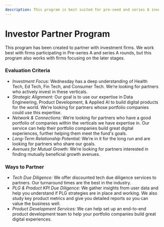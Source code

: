 ```yaml
---
description: This program is best suited for pre-seed and series A investors.
---
```


# Investor Partner Program

This program has been created to partner with investment firms. We work best with firms participating in Pre-series A and series A rounds, but this program also works with firms focusing on the later stages.

### Evaluation Criteria

* _Investment Focus:_ Wednesday has a deep understanding of Health Tech, Ed Tech, Fin Tech, and Consumer Tech. We’re looking for partners who actively invest in these verticals.
* _Strategic Alignment:_ Our goal is to use our expertise in Data Engineering, Product Development, & Applied AI to build digital products for the world. We’re looking for partners whose portfolio companies could use this expertise.
* _Network & Connections:_ We’re looking for partners who have a good portfolio of companies within the verticals we have expertise in. Our service can help their portfolio companies build great digital experiences, further helping them meet the fund's goals.
* _Long-Term Relationship Potential:_ We’re in it for the long run and are looking for partners who share our goals.
* _Avenues for Mutual Growth:_ We’re looking for partners interested in finding mutually beneficial growth avenues.

### Ways to Partner

* _Tech Due Diligence:_ We offer discounted tech due diligence services to partners. Our turnaround times are the best in the industry.
* _PLG & Product KPI Due Diligence:_ We gather insights from user data and help you understand if PLG strategies are in place and working. We also study key product metrics and give you detailed reports so you can value the business well.
* _Product Development Services:_ We can help set up an end-to-end product development team to help your portfolio companies build great digital experiences.
